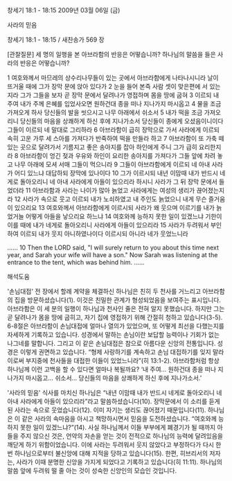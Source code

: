창세기 18:1 - 18:15 
2009년 03월 06일 (금)

사라의 믿음



창세기 18:1 - 18:15 / 새찬송가 569 장

[관찰질문]
세 명의 일행을 본 아브라함의 반응은 어떻습니까?
하나님의 말씀을 들은 사라의 반응은 어떻습니까?

1 여호와께서 마므레의 상수리나무들이 있는 곳에서 아브라함에게 나타나시니라 날이 뜨거울 때에 그가 장막 문에 앉아 있다가 
2 눈을 들어 본즉 사람 셋이 맞은편에 서 있는지라 그가 그들을 보자 곧 장막 문에서 달려나가 영접하며 몸을 땅에 굽혀 
3 이르되 내 주여 내가 주께 은혜를 입었사오면 원하건대 종을 떠나 지나가지 마시옵고 
4 물을 조금 가져오게 하사 당신들의 발을 씻으시고 나무 아래에서 쉬소서 
5 내가 떡을 조금 가져오리니 당신들의 마음을 상쾌하게 하신 후에 지나가소서 당신들이 종에게 오셨음이니이다 그들이 이르되 네 말대로 그리하라 
6 아브라함이 급히 장막으로 가서 사라에게 이르되 속히 고운 가루 세 스아를 가져다가 반죽하여 떡을 만들라 하고 
7 아브라함이 또 가축 떼 있는 곳으로 달려가서 기름지고 좋은 송아지를 잡아 하인에게 주니 그가 급히 요리한지라 
8 아브라함이 엉긴 젖과 우유와 하인이 요리한 송아지를 가져다가 그들 앞에 차려 놓고 나무 아래에 모셔 서매 그들이 먹으니라 
9 그들이 아브라함에게 이르되 네 아내 사라가 어디 있느냐 대답하되 장막에 있나이다 
10 그가 이르시되 내년 이맘때 내가 반드시 네게로 돌아오리니 네 아내 사라에게 아들이 있으리라 하시니 사라가 그 뒤 장막 문에서 들었더라 
11 아브라함과 사라는 나이가 많아 늙었고 사라에게는 여성의 생리가 끊어졌는지라 
12 사라가 속으로 웃고 이르되 내가 노쇠하였고 내 주인도 늙었으니 내게 무슨 즐거움이 있으리요 
13 여호와께서 아브라함에게 이르시되 사라가 왜 웃으며 이르기를 내가 늙었거늘 어떻게 아들을 낳으리요 하느냐 
14 여호와께 능하지 못한 일이 있겠느냐 기한이 이를 때에 내가 네게로 돌아오리니 사라에게 아들이 있으리라 
15 사라가 두려워서 부인하여 이르되 내가 웃지 아니하였나이다 이르시되 아니라 네가 웃었느니라

......
10 Then the LORD said, "I will surely return to you about this time next year, and Sarah your wife will have a son." Now Sarah was listening at the entrance to the tent, which was behind him. 
......

해석도움





'손님대접'
 전 장에서 할례 계약을 체결하신 하나님은 친히 두 천사를 거느리고 아브라함의 집을 방문하셨습니다(1). 이것은 친밀한 관계가 형성되었음을 보여주는 표시입니다. 아브라함은 이 세 분의 일행이 하나님과 천사인 줄은 전혀 알지 못했습니다. 하지만 그는 곧 달려나가 몸을 땅에 굽히고, 자기 집에 영접하기 위해 간절히 청하고 있습니다(3-5). 6-8절은 아브라함이 손님대접에 얼마나 열의가 있었으며, 또 어떻게 최선을 다했는지를 자세하게 기록하고 있습니다. 성경에서 말하는 손님이란 보답할 능력이나 기회가 없는 나그네를 말합니다. 그리고 이 같은 손님대접은 참으로 아름다운 신앙의 전통입니다. 성경은 이렇게 권면하고 있습니다. “형제 사랑하기를 계속하고 손님 대접하기를 잊지 말라 이로써 부지중에 천사들을 대접한 이들이 있었느니라”(히 13:1-2). 아브라함처럼 항상 하나님께 이런 고백을 할 수 있다면 얼마나 복될까요? ‘내 주여… 원하건대 종을 떠나 지나가지 마시옵고… 쉬소서… 당신들의 마음을 상쾌하게 하신 후에 지나가소서.’  

'사라의 믿음'
 식사를 마치신 하나님은 “내년 이맘때 내가 반드시 네게로 돌아오리니 네 아내 사라에게 아들이 있으리라”라고 말씀하셨습니다(10). 장막문에서 이 소리를 듣게 된 사라는 속으로 웃었습니다(12). 이미 자기는 생리도 끊어졌기 때문입니다(11). 하나님은 이 같은 사라의 속마음을 아시고 책망하시면서 믿음을 도전하셨습니다. “여호와께 능하지 못한 일이 있겠느냐?”(14). 사실 하나님께서 이들 부부에게 폐경기가 될 때까지 아들을 주지 않으신 것은, 언약의 자손을 얻는 것이 전적으로 하나님의 능력에 달려있음을 깨닫게 하기 위함이었습니다. 이에 사라는 두려워서 웃지 않았다고 부정하다가 다시 한번 하나님으로부터 불신앙에 대해 지적을 당하고 있습니다(15). 한편, 히브리서의 저자는, 사라가 이때 분명한 신앙을 가지게 되었다고 기록하고 있습니다(히 11:11). 하나님의 말씀 앞에 두려워 떨 줄 아는 것이 성숙한 신앙인의 모습인 것입니다.